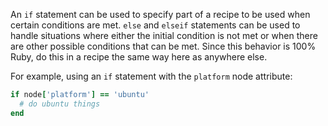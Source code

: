 An `if` statement can be used to specify part of a recipe to be used
when certain conditions are met. `else` and `elseif` statements can be
used to handle situations where either the initial condition is not met
or when there are other possible conditions that can be met. Since this
behavior is 100% Ruby, do this in a recipe the same way here as anywhere
else.

For example, using an `if` statement with the `platform` node attribute:

``` ruby
if node['platform'] == 'ubuntu'
  # do ubuntu things
end
```
